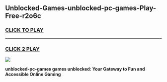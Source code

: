 
## Unblocked-Games-unblocked-pc-games-Play-Free-r2o6c
<h3>
<a href="https://premium76.site?title=unblocked-pc-games&ref=17A">CLICK TO PLAY</a></h3>
<hr>

<h3>
<a href="https://premium76.site?title=unblocked-pc-games&ref=17A">CLICK 2 PLAY</a>
  
</h3>

<a href="https://premium76.site?title=unblocked-pc-games&ref=17A"><img src="https://clearcache.store/games.png"></a>


**unblocked-pc-games games unblocked: Your Gateway to Fun and Accessible Online Gaming**
